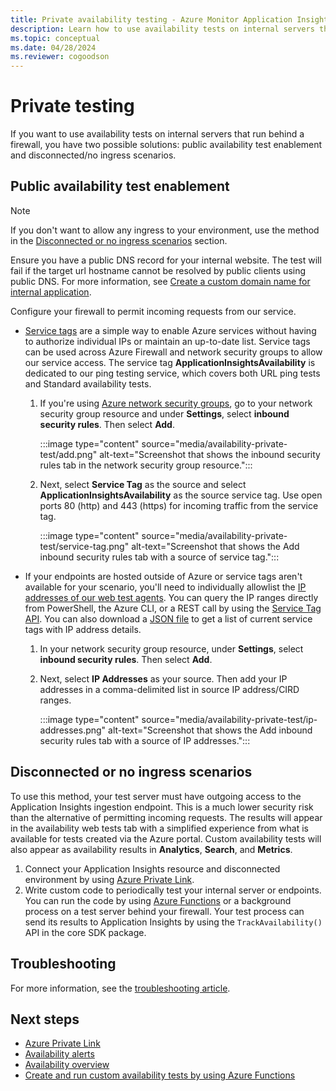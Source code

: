 ```yaml
---
title: Private availability testing - Azure Monitor Application Insights
description: Learn how to use availability tests on internal servers that run behind a firewall with private testing.
ms.topic: conceptual
ms.date: 04/28/2024
ms.reviewer: cogoodson
---
```


# Private testing

If you want to use availability tests on internal servers that run behind a firewall, you have two possible solutions: public availability test enablement and disconnected/no ingress scenarios.

## Public availability test enablement

> [!NOTE]
> If you don't want to allow any ingress to your environment, use the method in the [Disconnected or no ingress scenarios](#disconnected-or-no-ingress-scenarios) section.

 Ensure you have a public DNS record for your internal website. The test will fail if the target url hostname cannot be resolved by public clients using public DNS. For more information, see [Create a custom domain name for internal application](../../cloud-services/cloud-services-custom-domain-name-portal.md#add-an-a-record-for-your-custom-domain).

Configure your firewall to permit incoming requests from our service.

- [Service tags](../../virtual-network/service-tags-overview.md) are a simple way to enable Azure services without having to authorize individual IPs or maintain an up-to-date list. Service tags can be used across Azure Firewall and network security groups to allow our service access. The service tag **ApplicationInsightsAvailability** is dedicated to our ping testing service, which covers both URL ping tests and Standard availability tests.
    1. If you're using [Azure network security groups](../../virtual-network/network-security-groups-overview.md), go to your network security group resource and under **Settings**, select **inbound security rules**. Then select **Add**.

         :::image type="content" source="media/availability-private-test/add.png" alt-text="Screenshot that shows the inbound security rules tab in the network security group resource.":::

    1. Next, select **Service Tag** as the source and select **ApplicationInsightsAvailability** as the source service tag. Use open ports 80 (http) and 443 (https) for incoming traffic from the service tag.

        :::image type="content" source="media/availability-private-test/service-tag.png" alt-text="Screenshot that shows the Add inbound security rules tab with a source of service tag.":::

- If your endpoints are hosted outside of Azure or service tags aren't available for your scenario, you'll need to individually allowlist the [IP addresses of our web test agents](ip-addresses.md). You can query the IP ranges directly from PowerShell, the Azure CLI, or a REST call by using the [Service Tag API](../../virtual-network/service-tags-overview.md#use-the-service-tag-discovery-api). You can also download a [JSON file](../../virtual-network/service-tags-overview.md#discover-service-tags-by-using-downloadable-json-files) to get a list of current service tags with IP address details.
    1. In your network security group resource, under **Settings**, select **inbound security rules**. Then select **Add**.
    1. Next, select **IP Addresses** as your source. Then add your IP addresses in a comma-delimited list in source IP address/CIRD ranges.

         :::image type="content" source="media/availability-private-test/ip-addresses.png" alt-text="Screenshot that shows the Add inbound security rules tab with a source of IP addresses.":::

## Disconnected or no ingress scenarios

To use this method, your test server must have outgoing access to the Application Insights ingestion endpoint. This is a much lower security risk than the alternative of permitting incoming requests. The results will appear in the availability web tests tab with a simplified experience from what is available for tests created via the Azure portal. Custom availability tests will also appear as availability results in **Analytics**, **Search**, and **Metrics**.

1. Connect your Application Insights resource and disconnected environment by using [Azure Private Link](../logs/private-link-security.md).
1. Write custom code to periodically test your internal server or endpoints. You can run the code by using [Azure Functions](availability-azure-functions.md) or a background process on a test server behind your firewall. Your test process can send its results to Application Insights by using the `TrackAvailability()` API in the core SDK package.

## Troubleshooting

For more information, see the [troubleshooting article](troubleshoot-availability.md).

## Next steps

* [Azure Private Link](../logs/private-link-security.md)
* [Availability alerts](availability-alerts.md)
* [Availability overview](availability-overview.md)
* [Create and run custom availability tests by using Azure Functions](availability-azure-functions.md)
